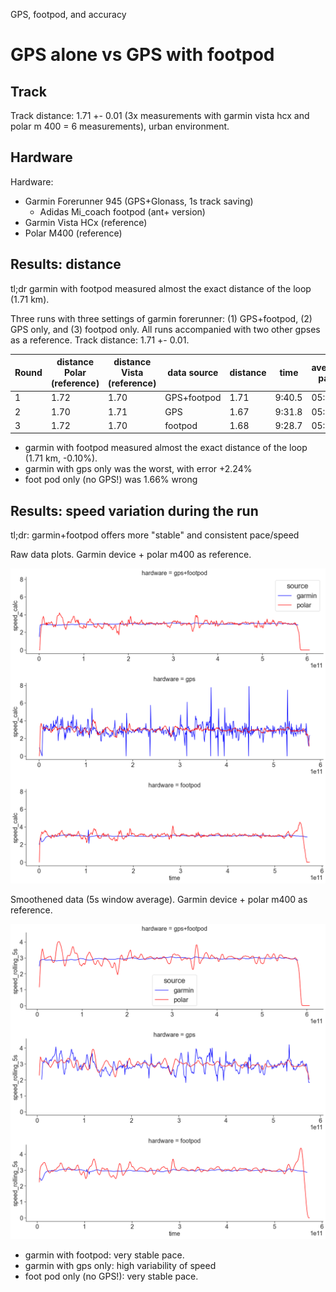 GPS, footpod, and accuracy

# GPS alone vs GPS with footpod

## Track

Track distance: 1.71 +- 0.01 (3x measurements with garmin vista hcx and polar m 400 = 6 measurements), urban environment.

## Hardware

Hardware:
- Garmin Forerunner 945 (GPS+Glonass, 1s track saving)
  - Adidas Mi_coach footpod (ant+ version)
- Garmin Vista HCx (reference)
- Polar M400 (reference)

## Results: distance

tl;dr garmin with footpod measured almost the exact distance of the loop (1.71 km).

Three runs with three settings of garmin forerunner: (1) GPS+footpod, (2) GPS only, and (3) footpod only. All runs accompanied with two other gpses as a reference. Track distance: 1.71 +- 0.01.

| Round | distance Polar (reference) | distance Vista (reference) | data source | distance | time   | average pace | error  | place |
| ----- | -------------------------- | -------------------------- | ----------- | -------- | ------ | ------------ | ------ | ----- |
| 1     | 1.72                       | 1.70                       | GPS+footpod | 1.71     | 9:40.5 | 05:40        | -0.10% | 1 🥇  |
| 2     | 1.70                       | 1.71                       | GPS         | 1.67     | 9:31.8 | 05:43        | 2.24%  | 3     |
| 3     | 1.72                       | 1.70                       | footpod     | 1.68     | 9:28.7 | 05:38        | 1.66%  | 2     |


- garmin with footpod measured almost the exact distance of the loop (1.71 km, -0.10%).
- garmin with gps only was the worst, with error +2.24%
- foot pod only (no GPS!) was 1.66% wrong


## Results: speed variation during the run

tl;dr: garmin+footpod offers more "stable" and consistent pace/speed


Raw data plots. Garmin device + polar m400 as reference.

![](obrazki/README-f1d45f67.png)


Smoothened data (5s window average). Garmin device + polar m400 as reference.

![](obrazki/README-a3630dcf.png)


- garmin with footpod: very stable pace.
- garmin with gps only: high variability of speed
- foot pod only (no GPS!): very stable pace.
